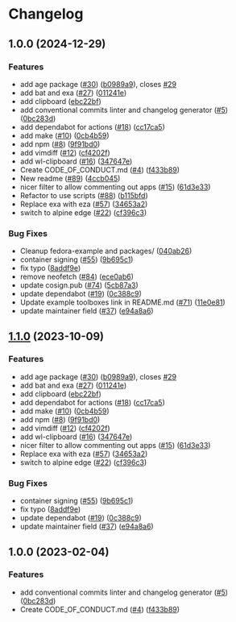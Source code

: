 # Changelog

## 1.0.0 (2024-12-29)


### Features

* add age package ([#30](https://github.com/Japsert123/boxkit-test/issues/30)) ([b0989a9](https://github.com/Japsert123/boxkit-test/commit/b0989a9f791771999c105122b64cbf8687574650)), closes [#29](https://github.com/Japsert123/boxkit-test/issues/29)
* add bat and exa ([#27](https://github.com/Japsert123/boxkit-test/issues/27)) ([011241e](https://github.com/Japsert123/boxkit-test/commit/011241e4ac1fdee5f3fbe8b8321e44ba8a0cb561))
* add clipboard ([ebc22bf](https://github.com/Japsert123/boxkit-test/commit/ebc22bf72a10043ebec55c285dfe5274f1378cc5))
* add conventional commits linter and changelog generator ([#5](https://github.com/Japsert123/boxkit-test/issues/5)) ([0bc283d](https://github.com/Japsert123/boxkit-test/commit/0bc283d271878071ef50a413bab48f3bfc1ab312))
* add dependabot for actions ([#18](https://github.com/Japsert123/boxkit-test/issues/18)) ([cc17ca5](https://github.com/Japsert123/boxkit-test/commit/cc17ca5202c1777d5e64799b00cb235b72027e24))
* add make ([#10](https://github.com/Japsert123/boxkit-test/issues/10)) ([0cb4b59](https://github.com/Japsert123/boxkit-test/commit/0cb4b59cdd98c47d2f6bfa21f801b99b045d5e40))
* add npm ([#8](https://github.com/Japsert123/boxkit-test/issues/8)) ([9f91bd0](https://github.com/Japsert123/boxkit-test/commit/9f91bd09272617c7b9203014222353265dc24947))
* add vimdiff ([#12](https://github.com/Japsert123/boxkit-test/issues/12)) ([cf4202f](https://github.com/Japsert123/boxkit-test/commit/cf4202f76752561d9b926c81933342a119e8a258))
* add wl-clipboard ([#16](https://github.com/Japsert123/boxkit-test/issues/16)) ([347647e](https://github.com/Japsert123/boxkit-test/commit/347647ea7f9f7bdb3b42d2a565df866f027a7ade))
* Create CODE_OF_CONDUCT.md ([#4](https://github.com/Japsert123/boxkit-test/issues/4)) ([f433b89](https://github.com/Japsert123/boxkit-test/commit/f433b89a1ed125c6c0a251c1eec60525cfe35820))
* New readme ([#89](https://github.com/Japsert123/boxkit-test/issues/89)) ([4ccb045](https://github.com/Japsert123/boxkit-test/commit/4ccb045c84e3de6ed2d3ca3fd97f08c4818f942e))
* nicer filter to allow commenting out apps ([#15](https://github.com/Japsert123/boxkit-test/issues/15)) ([61d3e33](https://github.com/Japsert123/boxkit-test/commit/61d3e330beb9c2a8bd557ef3872aa6595c76b1b2))
* Refactor to use scripts ([#88](https://github.com/Japsert123/boxkit-test/issues/88)) ([b115bfd](https://github.com/Japsert123/boxkit-test/commit/b115bfd1d21886124b60493009bb8a1e8da62413))
* Replace exa with eza ([#57](https://github.com/Japsert123/boxkit-test/issues/57)) ([34653a2](https://github.com/Japsert123/boxkit-test/commit/34653a2dde5b4e1cf895a2d65fc9168e064fa224))
* switch to alpine edge ([#22](https://github.com/Japsert123/boxkit-test/issues/22)) ([cf396c3](https://github.com/Japsert123/boxkit-test/commit/cf396c369ae8d8bb052df9b0c39d392f61b909ba))


### Bug Fixes

* Cleanup fedora-example and packages/ ([040ab26](https://github.com/Japsert123/boxkit-test/commit/040ab262f71a586088a227583b22ca1c259ab907))
* container signing ([#55](https://github.com/Japsert123/boxkit-test/issues/55)) ([9b695c1](https://github.com/Japsert123/boxkit-test/commit/9b695c1a21a94e7b6a40f5175408b8fc650e9413))
* fix typo ([8addf9e](https://github.com/Japsert123/boxkit-test/commit/8addf9e4499a83b2b9b591e9808470f3e3f6a46e))
* remove neofetch ([#84](https://github.com/Japsert123/boxkit-test/issues/84)) ([ece0ab6](https://github.com/Japsert123/boxkit-test/commit/ece0ab62a72200683246a9b184d87f7def6872a5))
* update cosign.pub ([#74](https://github.com/Japsert123/boxkit-test/issues/74)) ([5cb87a3](https://github.com/Japsert123/boxkit-test/commit/5cb87a3843be43ba5999c44006df83a09386ac59))
* update dependabot ([#19](https://github.com/Japsert123/boxkit-test/issues/19)) ([0c388c9](https://github.com/Japsert123/boxkit-test/commit/0c388c958985cdc7d3c2d3de5d6d58de09472edf))
* Update example toolboxes link in README.md ([#71](https://github.com/Japsert123/boxkit-test/issues/71)) ([11e0e81](https://github.com/Japsert123/boxkit-test/commit/11e0e81e3357638fa675dc6bbf06ab5443076c24))
* update maintainer field ([#37](https://github.com/Japsert123/boxkit-test/issues/37)) ([e94a8a6](https://github.com/Japsert123/boxkit-test/commit/e94a8a69c34f5692514ebcc8c3ac21e2f33aa947))

## [1.1.0](https://github.com/ublue-os/boxkit/compare/v1.0.0...v1.1.0) (2023-10-09)


### Features

* add age package ([#30](https://github.com/ublue-os/boxkit/issues/30)) ([b0989a9](https://github.com/ublue-os/boxkit/commit/b0989a9f791771999c105122b64cbf8687574650)), closes [#29](https://github.com/ublue-os/boxkit/issues/29)
* add bat and exa ([#27](https://github.com/ublue-os/boxkit/issues/27)) ([011241e](https://github.com/ublue-os/boxkit/commit/011241e4ac1fdee5f3fbe8b8321e44ba8a0cb561))
* add clipboard ([ebc22bf](https://github.com/ublue-os/boxkit/commit/ebc22bf72a10043ebec55c285dfe5274f1378cc5))
* add dependabot for actions ([#18](https://github.com/ublue-os/boxkit/issues/18)) ([cc17ca5](https://github.com/ublue-os/boxkit/commit/cc17ca5202c1777d5e64799b00cb235b72027e24))
* add make ([#10](https://github.com/ublue-os/boxkit/issues/10)) ([0cb4b59](https://github.com/ublue-os/boxkit/commit/0cb4b59cdd98c47d2f6bfa21f801b99b045d5e40))
* add npm ([#8](https://github.com/ublue-os/boxkit/issues/8)) ([9f91bd0](https://github.com/ublue-os/boxkit/commit/9f91bd09272617c7b9203014222353265dc24947))
* add vimdiff ([#12](https://github.com/ublue-os/boxkit/issues/12)) ([cf4202f](https://github.com/ublue-os/boxkit/commit/cf4202f76752561d9b926c81933342a119e8a258))
* add wl-clipboard ([#16](https://github.com/ublue-os/boxkit/issues/16)) ([347647e](https://github.com/ublue-os/boxkit/commit/347647ea7f9f7bdb3b42d2a565df866f027a7ade))
* nicer filter to allow commenting out apps ([#15](https://github.com/ublue-os/boxkit/issues/15)) ([61d3e33](https://github.com/ublue-os/boxkit/commit/61d3e330beb9c2a8bd557ef3872aa6595c76b1b2))
* Replace exa with eza ([#57](https://github.com/ublue-os/boxkit/issues/57)) ([34653a2](https://github.com/ublue-os/boxkit/commit/34653a2dde5b4e1cf895a2d65fc9168e064fa224))
* switch to alpine edge ([#22](https://github.com/ublue-os/boxkit/issues/22)) ([cf396c3](https://github.com/ublue-os/boxkit/commit/cf396c369ae8d8bb052df9b0c39d392f61b909ba))


### Bug Fixes

* container signing ([#55](https://github.com/ublue-os/boxkit/issues/55)) ([9b695c1](https://github.com/ublue-os/boxkit/commit/9b695c1a21a94e7b6a40f5175408b8fc650e9413))
* fix typo ([8addf9e](https://github.com/ublue-os/boxkit/commit/8addf9e4499a83b2b9b591e9808470f3e3f6a46e))
* update dependabot ([#19](https://github.com/ublue-os/boxkit/issues/19)) ([0c388c9](https://github.com/ublue-os/boxkit/commit/0c388c958985cdc7d3c2d3de5d6d58de09472edf))
* update maintainer field ([#37](https://github.com/ublue-os/boxkit/issues/37)) ([e94a8a6](https://github.com/ublue-os/boxkit/commit/e94a8a69c34f5692514ebcc8c3ac21e2f33aa947))

## 1.0.0 (2023-02-04)


### Features

* add conventional commits linter and changelog generator ([#5](https://github.com/ublue-os/boxkit/issues/5)) ([0bc283d](https://github.com/ublue-os/boxkit/commit/0bc283d271878071ef50a413bab48f3bfc1ab312))
* Create CODE_OF_CONDUCT.md ([#4](https://github.com/ublue-os/boxkit/issues/4)) ([f433b89](https://github.com/ublue-os/boxkit/commit/f433b89a1ed125c6c0a251c1eec60525cfe35820))
